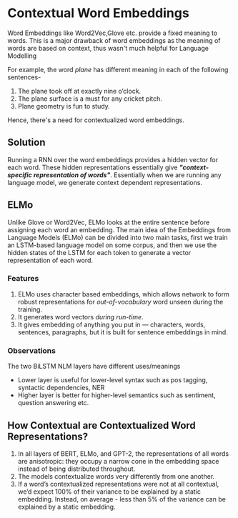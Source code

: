 # Contextual Word Embeddings

Word Embeddings like Word2Vec,Glove etc. provide a fixed meaning to words. This is a major drawback of word embeddings as the meaning of words are based on context, thus wasn't much helpful for Language Modelling

For example, the word *plane* has different meaning in each of the following sentences-
1. The plane took off at exactly nine o’clock.
2. The plane surface is a must for any cricket pitch.
3. Plane geometry is fun to study.

Hence, there's a need for contextualized word embeddings. 

## Solution
Running a RNN over the word embeddings provides a hidden vector for each word. These hidden representations essentially give ***"context-specific representation of words"***. Essentially when we are running any language model, we generate context dependent representations. 

## ELMo
Unlike Glove or Word2Vec, ELMo looks at the entire sentence before assigning each word an embedding.
The main idea of the Embeddings from Language Models (ELMo) can be divided into two main tasks, first we train an LSTM-based language model on some corpus, and then we use the hidden states of the LSTM for each token to generate a vector representation of each word.

### Features
1. ELMo uses character based embeddings, which allows network to form robust representations for *out-of-vocabulary* word unseen during the training.
2. It generates word vectors *during run-time*.
3. It gives embedding of anything you put in — characters, words, sentences, paragraphs, but it is built for sentence embeddings in mind.

### Observations
The two BiLSTM NLM layers have different uses/meanings
* Lower layer is useful for lower-level syntax such as pos tagging, syntactic dependencies, NER
* Higher layer is better for higher-level semantics such as sentiment, question answering etc.

## How Contextual are Contextualized Word Representations?
1. In all layers of BERT, ELMo, and GPT-2, the representations of all words are anisotropic: they occupy a narrow cone in the embedding space instead of being distributed throughout.
2. The models contextualize words very differently from one another.
3. If a word’s contextualized representations were not at all contextual, we’d expect 100% of their variance to be explained by a static embedding. Instead, on average - less than 5% of the variance can be explained by a static embedding.

